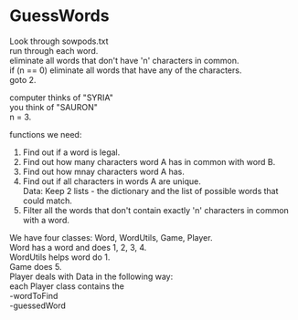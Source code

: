 # GuessWords
Look through sowpods.txt  
run through each word.  
eliminate all words that don't have 'n' characters in common.  
if (n == 0) eliminate all words that have any of the characters.  
goto 2.  
  
computer thinks of "SYRIA"  
you think of "SAURON"  
n = 3.  
  
functions we need:  
1. Find out if a word is legal.  
2. Find out how many characters word A has in common with word B.  
3. Find out how mnay characters word A has.  
4. Find out if all characters in words A are unique.  
Data: Keep 2 lists - the dictionary and the list of possible words that could match.  
5. Filter all the words that don't contain exactly 'n' characters in common with a word.  
  
We have four classes: Word, WordUtils, Game, Player.  
Word has a word and does 1, 2, 3, 4.  
WordUtils helps word do 1.  
Game does 5.  
Player deals with Data in the following way:  
each Player class contains the  
-wordToFind  
-guessedWord  

